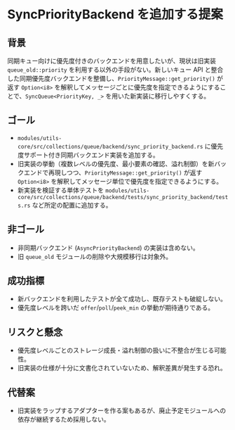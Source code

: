 # SyncPriorityBackend を追加する提案

## 背景
同期キュー向けに優先度付きのバックエンドを用意したいが、現状は旧実装 `queue_old::priority` を利用する以外の手段がない。新しいキュー API と整合した同期優先度バックエンドを整備し、`PriorityMessage::get_priority()` が返す `Option<i8>` を解釈してメッセージごとに優先度を指定できるようにすることで、`SyncQueue<PriorityKey, _>` を用いた新実装に移行しやすくする。

## ゴール
- `modules/utils-core/src/collections/queue/backend/sync_priority_backend.rs` に優先度サポート付き同期バックエンド実装を追加する。
- 旧実装の挙動（複数レベルの優先度、最小要素の確認、溢れ制御）を新バックエンドで再現しつつ、`PriorityMessage::get_priority()` が返す `Option<i8>` を解釈してメッセージ単位で優先度を指定できるようにする。
- 新実装を検証する単体テストを `modules/utils-core/src/collections/queue/backend/tests/sync_priority_backend/tests.rs` など所定の配置に追加する。

## 非ゴール
- 非同期バックエンド (`AsyncPriorityBackend`) の実装は含めない。
- 旧 `queue_old` モジュールの削除や大規模移行は対象外。

## 成功指標
- 新バックエンドを利用したテストが全て成功し、既存テストも破綻しない。
- 優先度レベルを跨いだ `offer`/`poll`/`peek_min` の挙動が期待通りである。

## リスクと懸念
- 優先度レベルごとのストレージ成長・溢れ制御の扱いに不整合が生じる可能性。
- 旧実装の仕様が十分に文書化されていないため、解釈差異が発生する恐れ。

## 代替案
- 旧実装をラップするアダプターを作る案もあるが、廃止予定モジュールへの依存が継続するため採用しない。
